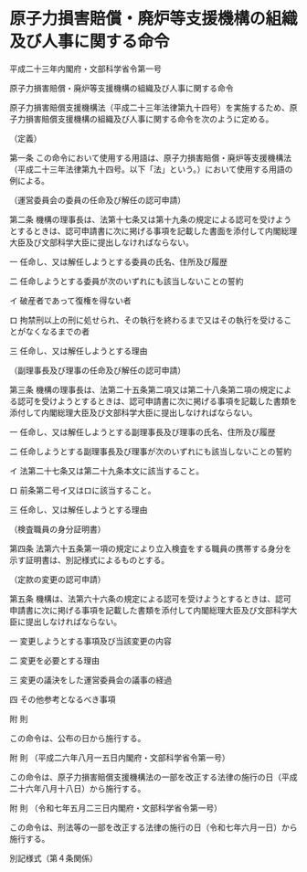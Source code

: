# 原子力損害賠償・廃炉等支援機構の組織及び人事に関する命令

平成二十三年内閣府・文部科学省令第一号

原子力損害賠償・廃炉等支援機構の組織及び人事に関する命令

原子力損害賠償支援機構法（平成二十三年法律第九十四号）を実施するため、原子力損害賠償支援機構の組織及び人事に関する命令を次のように定める。

（定義）

第一条 この命令において使用する用語は、原子力損害賠償・廃炉等支援機構法（平成二十三年法律第九十四号。以下「法」という。）において使用する用語の例による。

（運営委員会の委員の任命及び解任の認可申請）

第二条 機構の理事長は、法第十七条又は第十九条の規定による認可を受けようとするときは、認可申請書に次に掲げる事項を記載した書面を添付して内閣総理大臣及び文部科学大臣に提出しなければならない。

一 任命し、又は解任しようとする委員の氏名、住所及び履歴

二 任命しようとする委員が次のいずれにも該当しないことの誓約

イ 破産者であって復権を得ない者

ロ 拘禁刑以上の刑に処せられ、その執行を終わるまで又はその執行を受けることがなくなるまでの者

三 任命し、又は解任しようとする理由

（副理事長及び理事の任命及び解任の認可申請）

第三条 機構の理事長は、法第二十五条第二項又は第二十八条第二項の規定による認可を受けようとするときは、認可申請書に次に掲げる事項を記載した書類を添付して内閣総理大臣及び文部科学大臣に提出しなければならない。

一 任命し、又は解任しようとする副理事長及び理事の氏名、住所及び履歴

二 任命しようとする副理事長及び理事が次のいずれにも該当しないことの誓約

イ 法第二十七条又は第二十九条本文に該当すること。

ロ 前条第二号イ又はロに該当すること。

三 任命し、又は解任しようとする理由

（検査職員の身分証明書）

第四条 法第六十五条第一項の規定により立入検査をする職員の携帯する身分を示す証明書は、別記様式によるものとする。

（定款の変更の認可申請）

第五条 機構は、法第六十六条の規定による認可を受けようとするときは、認可申請書に次に掲げる事項を記載した書類を添付して内閣総理大臣及び文部科学大臣に提出しなければならない。

一 変更しようとする事項及び当該変更の内容

二 変更を必要とする理由

三 変更の議決をした運営委員会の議事の経過

四 その他参考となるべき事項

附 則

この命令は、公布の日から施行する。

附 則 （平成二六年八月一五日内閣府・文部科学省令第一号）

この命令は、原子力損害賠償支援機構法の一部を改正する法律の施行の日（平成二十六年八月十八日）から施行する。

附 則 （令和七年五月二三日内閣府・文部科学省令第一号）

この命令は、刑法等の一部を改正する法律の施行の日（令和七年六月一日）から施行する。

別記様式（第４条関係）

[](/./pict/2FH00000056795.pdf)
